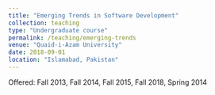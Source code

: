 ```yaml
---
title: "Emerging Trends in Software Development"
collection: teaching
type: "Undergraduate course"
permalink: /teaching/emerging-trends
venue: "Quaid-i-Azam University"
date: 2018-09-01
location: "Islamabad, Pakistan"
---
```


Offered: Fall 2013, Fall 2014, Fall 2015, Fall 2018, Spring 2014
